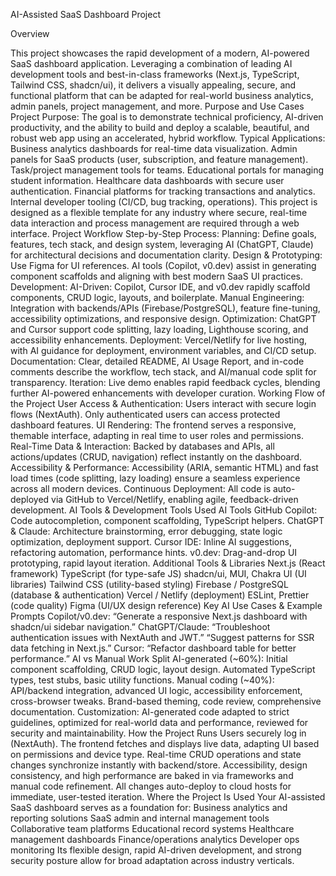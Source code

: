 AI-Assisted SaaS Dashboard Project


Overview


This project showcases the rapid development of a modern, AI-powered SaaS dashboard application.
Leveraging a combination of leading AI development tools and best-in-class frameworks (Next.js,
TypeScript, Tailwind CSS, shadcn/ui), it delivers a visually appealing, secure, and functional platform
that can be adapted for real-world business analytics, admin panels, project management, and
more.
Purpose and Use Cases
Project Purpose:
The goal is to demonstrate technical proficiency, AI-driven productivity, and the ability to build and
deploy a scalable, beautiful, and robust web app using an accelerated, hybrid workflow.
Typical Applications:
Business analytics dashboards for real-time data visualization.
Admin panels for SaaS products (user, subscription, and feature management).
Task/project management tools for teams.
Educational portals for managing student information.
Healthcare data dashboards with secure user authentication.
Financial platforms for tracking transactions and analytics.
Internal developer tooling (CI/CD, bug tracking, operations).
This project is designed as a flexible template for any industry where secure, real-time data
interaction and process management are required through a web interface.
Project Workflow
Step-by-Step Process:
Planning: Define goals, features, tech stack, and design system, leveraging AI (ChatGPT, Claude) for
architectural decisions and documentation clarity.
Design & Prototyping: Use Figma for UI references. AI tools (Copilot, v0.dev) assist in generating
component scaffolds and aligning with best modern SaaS UI practices.
Development:
AI-Driven: Copilot, Cursor IDE, and v0.dev rapidly scaffold components, CRUD logic, layouts, and
boilerplate.
Manual Engineering: Integration with backends/APIs (Firebase/PostgreSQL), feature fine-tuning,
accessibility optimizations, and responsive design.
Optimization: ChatGPT and Cursor support code splitting, lazy loading, Lighthouse scoring, and
accessibility enhancements.
Deployment: Vercel/Netlify for live hosting, with AI guidance for deployment, environment
variables, and CI/CD setup.
Documentation: Clear, detailed README, AI Usage Report, and in-code comments describe the
workflow, tech stack, and AI/manual code split for transparency.
Iteration: Live demo enables rapid feedback cycles, blending further AI-powered enhancements with
developer curation.
Working Flow of the Project
User Access & Authentication:
Users interact with secure login flows (NextAuth). Only authenticated users can access protected
dashboard features.
UI Rendering:
The frontend serves a responsive, themable interface, adapting in real time to user roles and
permissions.
Real-Time Data & Interaction:
Backed by databases and APIs, all actions/updates (CRUD, navigation) reflect instantly on the
dashboard.
Accessibility & Performance:
Accessibility (ARIA, semantic HTML) and fast load times (code splitting, lazy loading) ensure a
seamless experience across all modern devices.
Continuous Deployment:
All code is auto-deployed via GitHub to Vercel/Netlify, enabling agile, feedback-driven development.
AI Tools & Development Tools Used
AI Tools
GitHub Copilot: Code autocompletion, component scaffolding, TypeScript helpers.
ChatGPT & Claude: Architecture brainstorming, error debugging, state logic optimization,
deployment support.
Cursor IDE: Inline AI suggestions, refactoring automation, performance hints.
v0.dev: Drag-and-drop UI prototyping, rapid layout iteration.
Additional Tools & Libraries
Next.js (React framework)
TypeScript (for type-safe JS)
shadcn/ui, MUI, Chakra UI (UI libraries)
Tailwind CSS (utility-based styling)
Firebase / PostgreSQL (database & authentication)
Vercel / Netlify (deployment)
ESLint, Prettier (code quality)
Figma (UI/UX design reference)
Key AI Use Cases & Example Prompts
Copilot/v0.dev:
“Generate a responsive Next.js dashboard with shadcn/ui sidebar navigation.”
ChatGPT/Claude:
“Troubleshoot authentication issues with NextAuth and JWT.”
“Suggest patterns for SSR data fetching in Next.js.”
Cursor:
“Refactor dashboard table for better performance.”
AI vs Manual Work Split
AI-generated (~60%):
Initial component scaffolding, CRUD logic, layout design.
Automated TypeScript types, test stubs, basic utility functions.
Manual coding (~40%):
API/backend integration, advanced UI logic, accessibility enforcement, cross-browser tweaks.
Brand-based theming, code review, comprehensive documentation.
Customization:
AI-generated code adapted to strict guidelines, optimized for real-world data and performance,
reviewed for security and maintainability.
How the Project Runs
Users securely log in (NextAuth).
The frontend fetches and displays live data, adapting UI based on permissions and device type.
Real-time CRUD operations and state changes synchronize instantly with backend/store.
Accessibility, design consistency, and high performance are baked in via frameworks and manual
code refinement.
All changes auto-deploy to cloud hosts for immediate, user-tested iteration.
Where the Project Is Used
Your AI-assisted SaaS dashboard serves as a foundation for:
Business analytics and reporting solutions
SaaS admin and internal management tools
Collaborative team platforms
Educational record systems
Healthcare management dashboards
Finance/operations analytics
Developer ops monitoring
Its flexible design, rapid AI-driven development, and strong security posture allow for broad
adaptation across industry verticals.
